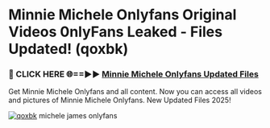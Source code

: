 # Minnie Michele Onlyfans Original Videos 0nlyFans Leaked - Files Updated! (qoxbk)

<h3>🔴 CLICK HERE 🌐==►► <a href="https://tinyurl.com/ms9xzufz" rel="nofollow">Minnie Michele Onlyfans Updated Files</a></h3>

Get Minnie Michele Onlyfans and all content. Now you can access all videos and pictures of Minnie Michele Onlyfans. New Updated Files 2025!

[![qoxbk](https://i.imgur.com/ppqm5kG.gif)](https://tinyurl.com/ms9xzufz)
michele james onlyfans